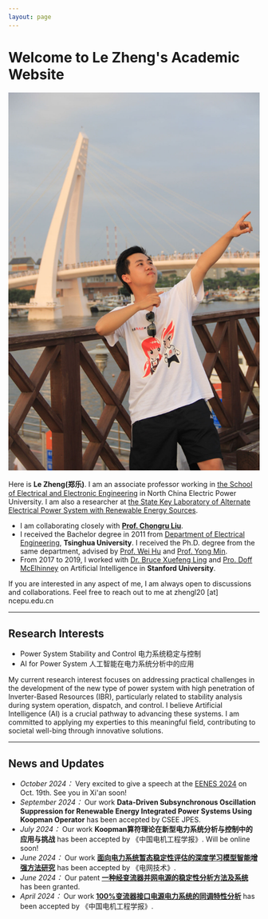 ```yaml
---
layout: page
---
```


# Welcome to Le Zheng's Academic Website

<img src="/images/lzheng.jpg">


Here is **Le Zheng(郑乐)**. I am an associate professor working in [the School of Electrical and Electronic Engineering](https://electric.ncepu.edu.cn/) in North China Electric Power University. I am also a researcher at [the State Key Laboratory of Alternate Electrical Power System with Renewable Energy Sources](https://laps.ncepu.edu.cn/). 
- I am collaborating closely with [**Prof. Chongru Liu**](https://www.liucrgroup.com/). 
- I received the Bachelor degree in 2011 from [Department of Electrical Engineering](https://www.eea.tsinghua.edu.cn/), **Tsinghua University**. I received the Ph.D. degree from the same department, advised by [Prof. Wei Hu](https://www.eea.tsinghua.edu.cn/faculties/whu.htm) and [Prof. Yong Min](https://www.eea.tsinghua.edu.cn/faculties/ymin.htm). 
- From 2017 to 2019, I worked with [Dr. Bruce Xuefeng Ling](https://biox.stanford.edu/people/bruce-ling) and [Pro. Doff McElhinney](https://med.stanford.edu/profiles/doff-mcelhinney) on Artificial Intelligence in **Stanford University**. 

If you are interested in any aspect of me, I am always open to discussions and collaborations. Feel free to reach out to me at zhengl20 [at] ncepu.edu.cn

---

## Research Interests

- Power System Stability and Control 电力系统稳定与控制
- AI for Power System 人工智能在电力系统分析中的应用

My current research interest focuses on addressing practical challenges in the development of the new type of power system with high penetration of Inverter-Based Resources (IBR), particularly related to stability analysis during system operation, dispatch, and control. I believe Artificial Intelligence (AI) is a crucial pathway to advancing these systems. I am committed to applying my experties to this meaningful field, contributing to societal well-bing through innovative solutions.

---

## News and Updates

- *October 2024：* Very excited to give a speech at the [EENES 2024](https://eenes.net/home/111/show/) on Oct. 19th. See you in Xi'an soon!
- *September 2024：* Our work **Data-Driven Subsynchronous Oscillation Suppression for Renewable Energy Integrated Power Systems Using Koopman Operator** has been accepted by CSEE JPES. 
- *July 2024：* Our work **Koopman算符理论在新型电力系统分析与控制中的应用与挑战** has been accepted by 《中国电机工程学报》. Will be online soon!
- *June 2024：* Our work [**面向电力系统暂态稳定性评估的深度学习模型智能增强方法研究**](https://kns.cnki.net/kcms2/article/abstract?v=sKJ9SXrFdEqSiT3UyVdpzr-zwqxijYDjqhFEDUO8CMRkUYrPHxbdzP2KBN3jd4qEnOqdyUwnUW_Ngymke6Ckri9cVDPVywOt-Eht0zomEpHtUZ_eRjRP4OlT-9aJ13rmdPUdyhqHCxMj10sVh0Iqd3WXZFokvtMs3kT2chj-m7VH47k0V1Nxo3AtL0oZc4VP&uniplatform=NZKPT&language=CHS/) has been accepted by 《电网技术》.
- *June 2024：* Our patent [**一种经变流器并网电源的稳定性分析方法及系统**](https://analytics.zhihuiya.com/patent-view/clms?patentId=74e40b2a-159b-4c86-903f-e881e92dc839&shareId=302061B1-453D-6G79-CE25-780751814G94&from=EXPORT&signature=T4SW1yBT9eb0SuFP0L7tr26v8n6g%2FtWVA3bMHjBRemE%3D&expire=94608000&date=20240929T012524Z&version=1.0/) has been granted.
- *April 2024：* Our work [**100%变流器接口电源电力系统的同调特性分析**](https://kns.cnki.net/kcms2/article/abstract?v=sKJ9SXrFdEqhL8tP3Q57jwrcEEIM2-S9-yMy-8R-eWMQIBphz6kyeoac8vgvdbAaBFORietGuAfn2dMjJ-e7mHnNfp2uJqnr1S74iAPnEzxh_-46u-VfvK7XoQlr-kh6Lea3TYQ9lFQcEn7vAn7GbtGEx7zuqpjHj3j310t7laqxiU-BnN9IZKdr5QzIiRWB&uniplatform=NZKPT&language=CHS/) has been accepted by 《中国电机工程学报》.


